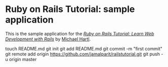 # Ruby on Rails Tutorial: sample application

This is the sample application for the
[*Ruby on Rails Tutorial:
Learn Web Development with Rails*](http://www.railstutorial.org/)
by [Michael Hartl](http://www.michaelhartl.com/).


touch README.md
git init
git add README.md
git commit -m "first commit"
git remote add origin https://github.com/jamalparit/railstutorial.git
git push -u origin master